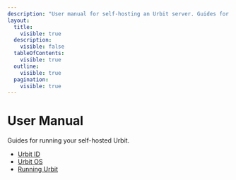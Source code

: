 ```yaml
---
description: "User manual for self-hosting an Urbit server. Guides for managing Urbit ID, running Urbit OS, and operating your personal Urbit server."
layout:
  title:
    visible: true
  description:
    visible: false
  tableOfContents:
    visible: true
  outline:
    visible: true
  pagination:
    visible: true
---
```


# User Manual

Guides for running your self-hosted Urbit.

- [Urbit ID](./id/README.md)
- [Urbit OS](./os/README.md)
- [Running Urbit](./running/README.md)
